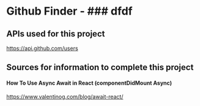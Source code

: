 # Github Finder - ### dfdf


## APIs used for this project
https://api.github.com/users

## Sources for information to complete this project
#### How To Use Async Await in React (componentDidMount Async)
https://www.valentinog.com/blog/await-react/
